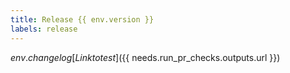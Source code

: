 ```yaml
---
title: Release {{ env.version }}
labels: release
---
```

${{ env.changelog }}
[Link to test](${{ needs.run_pr_checks.outputs.url }})
